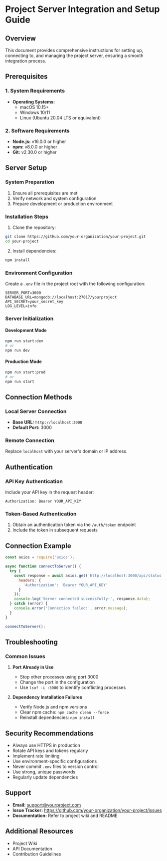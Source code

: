 # Project Server Integration and Setup Guide

## Overview
This document provides comprehensive instructions for setting up, connecting to, and managing the project server, ensuring a smooth integration process.

## Prerequisites

### 1. System Requirements
- **Operating Systems:** 
  - macOS 10.15+
  - Windows 10/11
  - Linux (Ubuntu 20.04 LTS or equivalent)

### 2. Software Requirements
- **Node.js:** v16.0.0 or higher
- **npm:** v8.0.0 or higher
- **Git:** v2.30.0 or higher

## Server Setup

### System Preparation
1. Ensure all prerequisites are met
2. Verify network and system configuration
3. Prepare development or production environment

### Installation Steps
1. Clone the repository:
```bash
git clone https://github.com/your-organization/your-project.git
cd your-project
```

2. Install dependencies:
```bash
npm install
```

### Environment Configuration
Create a `.env` file in the project root with the following configuration:
```
SERVER_PORT=3000
DATABASE_URL=mongodb://localhost:27017/yourproject
API_SECRET=your_secret_key
LOG_LEVEL=info
```

### Server Initialization
#### Development Mode
```bash
npm run start:dev
# or
npm run dev
```

#### Production Mode
```bash
npm run start:prod
# or
npm run start
```

## Connection Methods

### Local Server Connection
- **Base URL:** `http://localhost:3000`
- **Default Port:** 3000

### Remote Connection
Replace `localhost` with your server's domain or IP address.

## Authentication

### API Key Authentication
Include your API key in the request header:
```http
Authorization: Bearer YOUR_API_KEY
```

### Token-Based Authentication
1. Obtain an authentication token via the `/auth/token` endpoint
2. Include the token in subsequent requests

## Connection Example
```javascript
const axios = require('axios');

async function connectToServer() {
  try {
    const response = await axios.get('http://localhost:3000/api/status', {
      headers: { 
        'Authorization': 'Bearer YOUR_API_KEY' 
      }
    });
    console.log('Server connected successfully:', response.data);
  } catch (error) {
    console.error('Connection failed:', error.message);
  }
}

connectToServer();
```

## Troubleshooting

### Common Issues
1. **Port Already in Use**
   - Stop other processes using port 3000
   - Change the port in the configuration
   - Use `lsof -i :3000` to identify conflicting processes

2. **Dependency Installation Failures**
   - Verify Node.js and npm versions
   - Clear npm cache: `npm cache clean --force`
   - Reinstall dependencies: `npm install`

## Security Recommendations
- Always use HTTPS in production
- Rotate API keys and tokens regularly
- Implement rate limiting
- Use environment-specific configurations
- Never commit `.env` files to version control
- Use strong, unique passwords
- Regularly update dependencies

## Support
- **Email:** support@yourproject.com
- **Issue Tracker:** https://github.com/your-organization/your-project/issues
- **Documentation:** Refer to project wiki and README

## Additional Resources
- Project Wiki
- API Documentation
- Contribution Guidelines